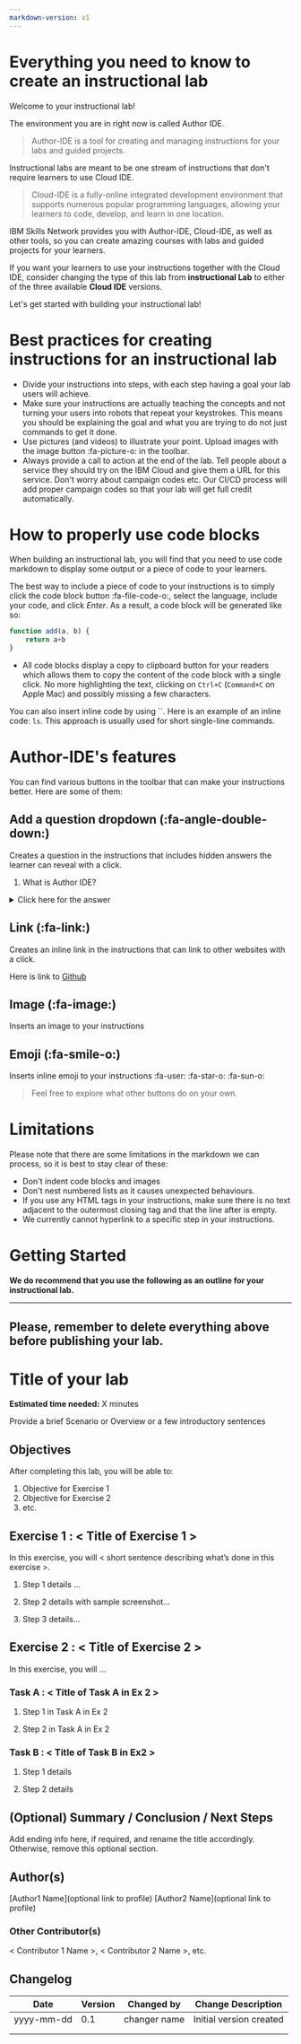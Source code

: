 ```yaml
---
markdown-version: v1
---
```

# Everything you need to know to create an instructional lab

Welcome to your instructional lab!

The environment you are in right now is called Author IDE.
> Author-IDE is a tool for creating and managing instructions for your labs and guided projects.

Instructional labs are meant to be one stream of instructions that don't require learners to use Cloud IDE.

> Cloud-IDE is a fully-online integrated development environment that supports numerous popular programming languages, allowing your learners to code, develop, and learn in one location.

IBM Skills Network provides you with Author-IDE, Cloud-IDE, as well as other tools, so you can create amazing courses with labs and guided projects for your learners.

If you want your learners to use your instructions together with the Cloud IDE, consider changing the type of this lab from **instructional Lab** to either of the three available **Cloud IDE** versions.

Let's get started with building your instructional lab!

# Best practices for creating instructions for an instructional lab

* Divide your instructions into steps, with each step having a goal your lab users will achieve.
* Make sure your instructions are actually teaching the concepts and not turning your users into robots that repeat your keystrokes. This means you should be explaining the goal and what you are trying to do not just commands to get it done.
* Use pictures (and videos) to illustrate your point. Upload images with the image button :fa-picture-o: in the toolbar.
* Always provide a call to action at the end of the lab. Tell people about a service they should try on the IBM Cloud and give them a URL for this service. Don't worry about campaign codes etc. Our CI/CD process will add proper campaign codes so that your lab will get full credit automatically.

# How to properly use code blocks

When building an instructional lab, you will find that you need to use code markdown to display some output or a piece of code to your learners.

The best way to include a piece of code to your instructions is to simply click the code block button :fa-file-code-o:, select the language, include your code, and click *Enter*. As a result, a code block will be generated like so:

```javascript
function add(a, b) {
	return a+b
}
```

- All code blocks display a copy to clipboard button for your readers which allows them to copy the content of the code block with a single click. No more highlighting the text, clicking on `Ctrl+C` (`Command+C` on Apple Mac) and possibly missing a few characters.

You can also insert inline code by using \`\`. Here is an example of an inline code: `ls`. This approach is usually used for short single-line commands.

# Author-IDE's features

You can find various buttons in the toolbar that can make your instructions better. Here are some of them:

## **Add a question dropdown** (:fa-angle-double-down:)
Creates a question in the instructions that includes hidden answers the learner can reveal with a click.

1. What is Author IDE?

<details>
	<summary>Click here for the answer</summary>
	Author-IDE is a tool for creating and managing instructions for your labs and guided projects.
</details>

## **Link** (:fa-link:)
Creates an inline link in the instructions that can link to other websites with a click.

Here is link to [Github](http://github.com "GitHub")

## **Image** (:fa-image:)
Inserts an image to your instructions

## **Emoji** (:fa-smile-o:)
Inserts inline emoji to your instructions :fa-user: :fa-star-o: :fa-sun-o:

> Feel free to explore what other buttons do on your own.

# Limitations

Please note that there are some limitations in the markdown we can process, so it is best to stay clear of these:

* Don't indent code blocks and images
* Don't nest numbered lists as it causes unexpected behaviours.
* If you use any HTML tags in your instructions, make sure there is no text adjacent to the outermost closing tag and that the line after is empty.
* We currently cannot hyperlink to a specific step in your instructions.

# Getting Started

**We do recommend that you use the following as an outline for your instructional lab.**

---
Please, remember to delete everything above before publishing your lab.
---

# Title of your lab
**Estimated time needed:** X minutes

Provide a brief  Scenario or Overview or a few introductory sentences

## Objectives
After completing this lab, you will be able to:
1. Objective for Exercise 1
1. Objective for Exercise 2
1. etc.


## Exercise 1 : < Title of Exercise 1 >
In this exercise, you will < short sentence describing what’s done in this exercise >.

1. Step 1 details ...

1. Step 2 details with sample screenshot...

1. Step 3 details...

## Exercise 2 : < Title of Exercise 2 >
In this exercise, you will ...

### Task A : < Title of Task A in Ex 2 >

1. Step 1 in Task A in Ex 2

1. Step 2 in Task A in Ex 2

### Task B : < Title of Task B in Ex2 >

1. Step 1 details


1. Step 2 details


## (Optional) Summary / Conclusion / Next Steps
Add ending info here, if required, and rename the title accordingly. Otherwise, remove this optional section.

## Author(s)
[Author1 Name](optional link to profile) 
[Author2 Name](optional link to profile) 

### Other Contributor(s) 
< Contributor 1 Name >, < Contributor 2 Name >, etc.

## Changelog
| Date | Version | Changed by | Change Description |
|------|--------|--------|---------|
| yyyy-mm-dd | 0.1 | changer name | Initial version created |
|   |   |   |   |
|   |   |   |   |

